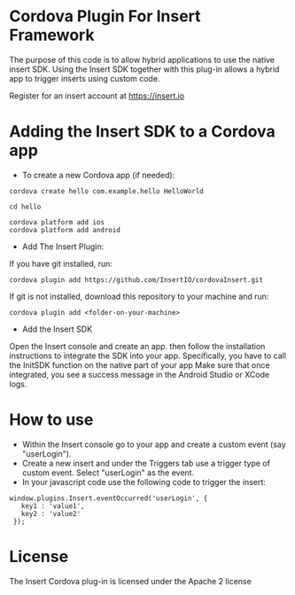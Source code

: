 # Cordova Plugin For Insert Framework


The purpose of this code is to allow hybrid applications to use the native insert SDK. Using the Insert SDK together with this plug-in allows a hybrid app to trigger inserts using custom code.

Register for an insert account at https://insert.io


Adding the Insert SDK to a Cordova app
======================================
* To create a new Cordova app (if needed):

```
cordova create hello com.example.hello HelloWorld

cd hello

cordova platform add ios
cordova platform add android
```
* Add The Insert Plugin:

If you have git installed, run:
```
cordova plugin add https://github.com/InsertIO/cordovaInsert.git
```
If git is not installed, download this repository to your machine and run:
```
cordova plugin add <folder-on-your-machine>
```

* Add the Insert SDK

Open the Insert console and create an app.  then follow the installation instructions to integrate the SDK into your app. Specifically, you have to call the InitSDK function on the native part of your app
Make sure that once integrated, you see a success message in the Android Studio or XCode logs.


How to use
==========
- Within the Insert console go to your app and create a custom event (say "userLogin"). 
- Create a new insert and under the Triggers tab use a trigger type of custom event. Select "userLogin" as the event.
- In your javascript code use the following code to trigger the insert:


```
window.plugins.Insert.eventOccurred('userLogin', {
   key1 : 'value1',
   key2 : 'value2'
 });

```

License
=======
The Insert Cordova plug-in is licensed under the Apache 2 license


